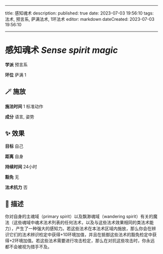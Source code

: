 
---
title: 感知魂术
description: 
published: true
date: 2023-07-03 19:56:10
tags: 法术, 预言系, 萨满法术, 1环法术
editor: markdown
dateCreated: 2023-07-03 19:56:10

---

# **感知魂术** *Sense spirit magic*

**学派** 预言系 

**环位** 萨满 1

## 🪄 施放

**施法时间** 1 标准动作

**成分** 语言, 姿势

## ✨ 效果 

**目标** 自己 

**距离** 自身  

**持续时间** 24小时 

**豁免** 无

**法术抗力** 否

## 📖 描述

你对自身的主魂域（primary spirit）以及飘渺魂域（wandering spirit）有关的魔法（这些魂域中魂术法术列表的任何法术，以及与这些法术效果相同的类法术能力），产生了一种强大的感知力。若这些法术在本法术区域内施放，那么你会在辨识它们的法术辨识检定中获得+10环境加值，并且在抵御这些法术的豁免检定中获得+2环境加值。若这些法术需要进行攻击检定，那么在对抗这些攻击时，你永远都不会被视为措手不及。
    